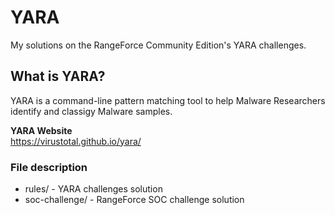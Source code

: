 # YARA 
My solutions on the RangeForce Community Edition's YARA challenges.

## What is YARA?
YARA is a command-line pattern matching tool to help Malware Researchers identify and classigy Malware samples.

<b>YARA Website</b><br>
https://virustotal.github.io/yara/

### File description
* rules/ - YARA challenges solution
* soc-challenge/ - RangeForce SOC challenge solution
